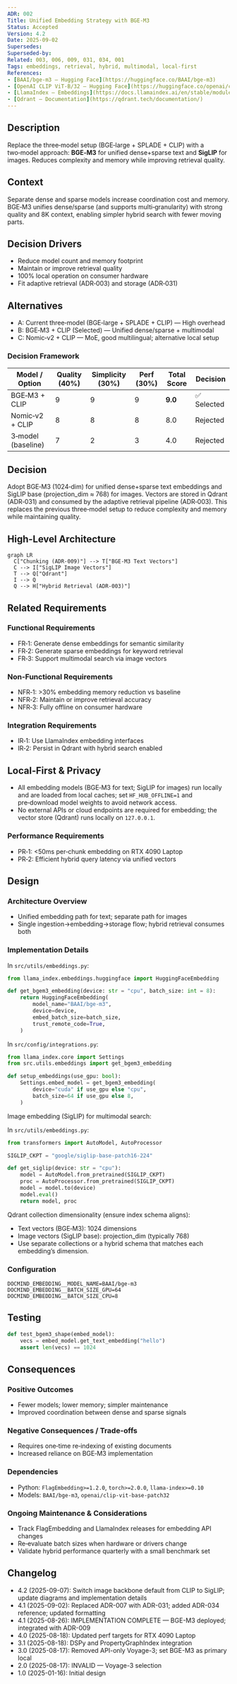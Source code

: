 ```yaml
---
ADR: 002
Title: Unified Embedding Strategy with BGE‑M3
Status: Accepted
Version: 4.2
Date: 2025-09-02
Supersedes:
Superseded-by:
Related: 003, 006, 009, 031, 034, 001
Tags: embeddings, retrieval, hybrid, multimodal, local-first
References:
- [BAAI/bge-m3 — Hugging Face](https://huggingface.co/BAAI/bge-m3)
- [OpenAI CLIP ViT‑B/32 — Hugging Face](https://huggingface.co/openai/clip-vit-base-patch32)
- [LlamaIndex — Embeddings](https://docs.llamaindex.ai/en/stable/module_guides/models/embeddings/)
- [Qdrant — Documentation](https://qdrant.tech/documentation/)
---
```


## Description

Replace the three‑model setup (BGE‑large + SPLADE + CLIP) with a two‑model approach: **BGE‑M3** for unified dense+sparse text and **SigLIP** for images. Reduces complexity and memory while improving retrieval quality.

## Context

Separate dense and sparse models increase coordination cost and memory. BGE‑M3 unifies dense/sparse (and supports multi‑granularity) with strong quality and 8K context, enabling simpler hybrid search with fewer moving parts.

## Decision Drivers

- Reduce model count and memory footprint
- Maintain or improve retrieval quality
- 100% local operation on consumer hardware
- Fit adaptive retrieval (ADR‑003) and storage (ADR‑031)

## Alternatives

- A: Current three‑model (BGE‑large + SPLADE + CLIP) — High overhead
- B: BGE‑M3 + CLIP (Selected) — Unified dense/sparse + multimodal
- C: Nomic‑v2 + CLIP — MoE, good multilingual; alternative local setup

### Decision Framework

| Model / Option         | Quality (40%) | Simplicity (30%) | Perf (30%) | Total Score | Decision      |
| ---------------------- | ------------- | ---------------- | ---------- | ----------- | ------------- |
| BGE‑M3 + CLIP          | 9             | 9                | 9          | **9.0**     | ✅ Selected    |
| Nomic‑v2 + CLIP        | 8             | 8                | 8          | 8.0         | Rejected      |
| 3‑model (baseline)     | 7             | 2                | 3          | 4.0         | Rejected      |

## Decision

Adopt BGE‑M3 (1024‑dim) for unified dense+sparse text embeddings and SigLIP base (projection_dim ≈ 768) for images. Vectors are stored in Qdrant (ADR‑031) and consumed by the adaptive retrieval pipeline (ADR‑003). This replaces the previous three‑model setup to reduce complexity and memory while maintaining quality.

## High-Level Architecture

```mermaid
graph LR
  C["Chunking (ADR-009)"] --> T["BGE-M3 Text Vectors"]
  C --> I["SigLIP Image Vectors"]
  T --> Q["Qdrant"]
  I --> Q
  Q --> H["Hybrid Retrieval (ADR-003)"]
```

## Related Requirements

### Functional Requirements

- FR‑1: Generate dense embeddings for semantic similarity
- FR‑2: Generate sparse embeddings for keyword retrieval
- FR‑3: Support multimodal search via image vectors

### Non-Functional Requirements

- NFR‑1: >30% embedding memory reduction vs baseline
- NFR‑2: Maintain or improve retrieval accuracy
- NFR‑3: Fully offline on consumer hardware

### Integration Requirements

- IR‑1: Use LlamaIndex embedding interfaces
- IR‑2: Persist in Qdrant with hybrid search enabled

## Local‑First & Privacy

- All embedding models (BGE‑M3 for text; SigLIP for images) run locally and are loaded from local caches; set `HF_HUB_OFFLINE=1` and pre‑download model weights to avoid network access.
- No external APIs or cloud endpoints are required for embedding; the vector store (Qdrant) runs locally on `127.0.0.1`.

### Performance Requirements

- PR‑1: <50ms per‑chunk embedding on RTX 4090 Laptop
- PR‑2: Efficient hybrid query latency via unified vectors

## Design

### Architecture Overview

- Unified embedding path for text; separate path for images
- Single ingestion→embedding→storage flow; hybrid retrieval consumes both

### Implementation Details

In `src/utils/embeddings.py`:

```python
from llama_index.embeddings.huggingface import HuggingFaceEmbedding

def get_bgem3_embedding(device: str = "cpu", batch_size: int = 8):
    return HuggingFaceEmbedding(
        model_name="BAAI/bge-m3",
        device=device,
        embed_batch_size=batch_size,
        trust_remote_code=True,
    )
```

In `src/config/integrations.py`:

```python
from llama_index.core import Settings
from src.utils.embeddings import get_bgem3_embedding

def setup_embeddings(use_gpu: bool):
    Settings.embed_model = get_bgem3_embedding(
        device="cuda" if use_gpu else "cpu",
        batch_size=64 if use_gpu else 8,
    )
```

Image embedding (SigLIP) for multimodal search:

In `src/utils/embeddings.py`:

```python
from transformers import AutoModel, AutoProcessor

SIGLIP_CKPT = "google/siglip-base-patch16-224"

def get_siglip(device: str = "cpu"):
    model = AutoModel.from_pretrained(SIGLIP_CKPT)
    proc = AutoProcessor.from_pretrained(SIGLIP_CKPT)
    model = model.to(device)
    model.eval()
    return model, proc
```

Qdrant collection dimensionality (ensure index schema aligns):

- Text vectors (BGE‑M3): 1024 dimensions
- Image vectors (SigLIP base): projection_dim (typically 768)
- Use separate collections or a hybrid schema that matches each embedding’s dimension.

### Configuration

```env
DOCMIND_EMBEDDING__MODEL_NAME=BAAI/bge-m3
DOCMIND_EMBEDDING__BATCH_SIZE_GPU=64
DOCMIND_EMBEDDING__BATCH_SIZE_CPU=8
```

## Testing

```python
def test_bgem3_shape(embed_model):
    vecs = embed_model.get_text_embedding("hello")
    assert len(vecs) == 1024
```

## Consequences

### Positive Outcomes

- Fewer models; lower memory; simpler maintenance
- Improved coordination between dense and sparse signals

### Negative Consequences / Trade-offs

- Requires one‑time re‑indexing of existing documents
- Increased reliance on BGE‑M3 implementation

### Dependencies

- Python: `FlagEmbedding>=1.2.0`, `torch>=2.0.0`, `llama-index>=0.10`
- Models: `BAAI/bge-m3`, `openai/clip-vit-base-patch32`

### Ongoing Maintenance & Considerations

- Track FlagEmbedding and LlamaIndex releases for embedding API changes
- Re‑evaluate batch sizes when hardware or drivers change
- Validate hybrid performance quarterly with a small benchmark set

## Changelog

- 4.2 (2025-09-07): Switch image backbone default from CLIP to SigLIP; update diagrams and implementation details
- 4.1 (2025-09-02): Replaced ADR-007 with ADR-031; added ADR-034 reference; updated formatting
- 4.1 (2025-08-26): IMPLEMENTATION COMPLETE — BGE-M3 deployed; integrated with ADR-009
- 4.0 (2025-08-18): Updated perf targets for RTX 4090 Laptop
- 3.1 (2025-08-18): DSPy and PropertyGraphIndex integration
- 3.0 (2025-08-17): Removed API-only Voyage-3; set BGE-M3 as primary local
- 2.0 (2025-08-17): INVALID — Voyage-3 selection
- 1.0 (2025-01-16): Initial design
